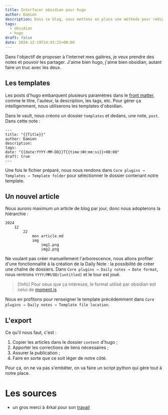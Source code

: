 ```yaml
---
title: Interfacer obsidian pour hugo
author: Damien
description: Dans ce blog, nous mettons en place une méthode pour rédiger des articles avec obsidian et les exporter dans le bon format pour hugo.
tags:
  - obsidian
  - hugo
draft: false
date: 2024-12-19T14:43:22+00:00
---
```


Dans l'objectif de proposer à l'internet mes galères, je veux prendre des notes et pouvoir les partager. J'aime bien hugo, j'aime bien obsidian, autant faire un truc avec les deux.
## Les templates
Les posts d'hugo embarquent plusieurs paramètres dans le [front matter](https://gohugo.io/content-management/front-matter/), comme le titre, l'auteur, la description, les tags, etc. 
Pour gérer ça intelligemment, nous utiliserons les templates d'obsidian.

Dans le vault, nous créons un dossier `templates` et dedans, une note, `post`. Dans cette note :

```
---
title: "{{Title}}"
author: Damien
description: 
tags: 
date: "{{date:YYYY-MM-DD}}T{{time:HH:mm:ss}}+00:00"
draft: true
---
```

Une fois le fichier préparé, nous nous rendons dans `Core plugins → Templates → Template folder` pour sélectionner le dossier contenant notre template.

## Un nouvel article
Nous aurons maximum un article de blog par jour, donc nous adopterons la hiérarchie :
```
2024
	12
		22
			mon article.md
			img
				img1.png
				img2.png
```

Ne voulant pas créer manuellement l'arborescence, nous allons profiter d'une fonctionnalité à la création de la Daily Note : la possibilité de créer une chaîne de dossiers. Dans `Core plugins → Daily notes → Date format`, nous rentrons `YYYY/MM/DD/[untitled]` et le tour est joué.

> [!info]
> Pour ceux que ça intéresse, le format utilisé par obsidian est celui de [moment.js](https://momentjs.com/docs/#/displaying/format/)

Nous en profitons pour renseigner le template précédemment dans `Core plugins → Daily notes → Template file location`.
## L'export
Ce qu'il nous faut, c'est :
1. Copier les articles dans le dossier `content` d'hugo ;
2. Apporter les corrections de liens nécessaires ;
3. Assurer la publication ;
4. Faire en sorte que ce soit léger de notre côté.

Pour ça, on ne va pas s'embêter, on va faire un script python qui gère tout à notre place.

# Les sources
* un gros merci à 4rkal pour son [travail](https://4rkal.com/posts/obsidianhugo/)